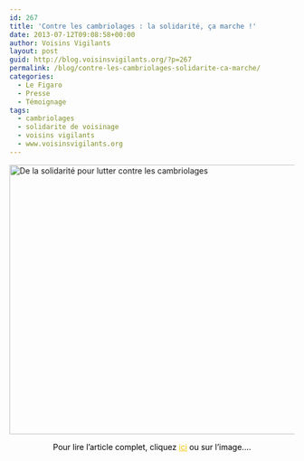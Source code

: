 ```yaml
---
id: 267
title: 'Contre les cambriolages : la solidarité, ça marche !'
date: 2013-07-12T09:08:58+00:00
author: Voisins Vigilants
layout: post
guid: http://blog.voisinsvigilants.org/?p=267
permalink: /blog/contre-les-cambriolages-solidarite-ca-marche/
categories:
  - Le Figaro
  - Presse
  - Témoignage
tags:
  - cambriolages
  - solidarite de voisinage
  - voisins vigilants
  - www.voisinsvigilants.org
---
```

<a href="http://blog.voisinsvigilants.org/presse/wp-content/uploads/sites/5/2013/07/Le-Figaro-Web.jpg" target="_blank"><img class="alignnone size-full wp-image-457" src="http://blog.voisinsvigilants.org/presse/wp-content/uploads/sites/5/2013/07/Le-Figaro-Web-small.jpg" alt="De la solidarité pour lutter contre les cambriolages" width="764" height="477" /></a>

<p style="text-align: center">
  <span style="color: #000000">Pour lire l’article complet, cliquez </span><a style="color: #fbc400" href="http://blog.voisinsvigilants.org/presse/wp-content/uploads/sites/5/2013/07/Le-Figaro-Web.jpg" target="_blank">ici</a><span style="color: #000000"> ou sur l’image.</span><span style="color: #000000">…</span>
</p>